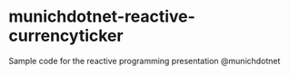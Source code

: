 munichdotnet-reactive-currencyticker
====================================

Sample code for the reactive programming presentation @munichdotnet
